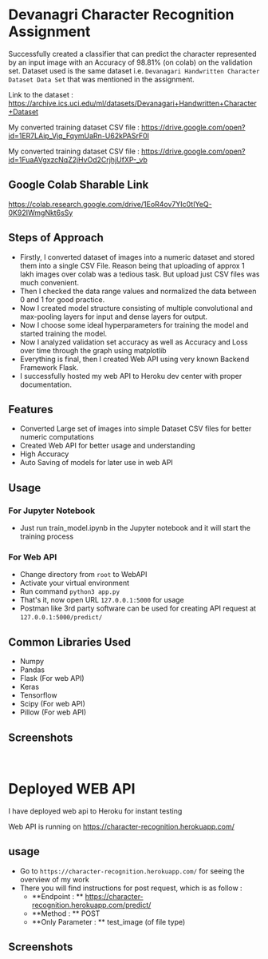 # Devanagri Character Recognition Assignment

Successfully created a classifier that can predict the character represented by an input image with an Accuracy of 98.81% (on colab) on the validation set. Dataset used is the same dataset i.e. ```Devanagari Handwritten Character Dataset Data Set``` that was mentioned in the assignment.

Link to the dataset : <a href="https://archive.ics.uci.edu/ml/datasets/Devanagari+Handwritten+Character+Dataset">https://archive.ics.uci.edu/ml/datasets/Devanagari+Handwritten+Character+Dataset</a>

My converted training dataset CSV file  : <a href="https://drive.google.com/open?id=1ER7LAip_Vjq_FqymUaRn-U62kPASrF0I">https://drive.google.com/open?id=1ER7LAip_Vjq_FqymUaRn-U62kPASrF0I</a>

My converted training dataset CSV file  : <a href="https://drive.google.com/open?id=1FuaAVgxzcNqZ2jHvOd2CrjhjUfXP-_vb">https://drive.google.com/open?id=1FuaAVgxzcNqZ2jHvOd2CrjhjUfXP-_vb</a>

## Google Colab Sharable Link

<a href="https://colab.research.google.com/drive/1EoR4ov7YIc0tIYeQ-0K92IWmgNkt6sSy">https://colab.research.google.com/drive/1EoR4ov7YIc0tIYeQ-0K92IWmgNkt6sSy</a>

## Steps of Approach
* Firstly, I converted dataset of images into a numeric dataset and stored them into a single CSV File. Reason being that uploading of approx 1 lakh images over colab was a tedious task. But upload just CSV files was much convenient.
* Then I checked the data range values and normalized the data between 0 and 1 for good practice.
* Now I created model structure consisting of multiple convolutional and max-pooling layers for input and dense layers for output.
* Now I choose some ideal hyperparameters for training the model and started training the model.
* Now I analyzed validation set accuracy as well as Accuracy and Loss over time through the graph using matplotlib
* Everything is final, then I created Web API using very known Backend Framework Flask.
* I successfully hosted my web API to Heroku dev center with proper documentation. 

## Features

* Converted Large set of images into simple Dataset CSV files for better numeric computations
* Created Web API for better usage and understanding
* High Accuracy
* Auto Saving of models for later use in web API

## Usage 

### For Jupyter Notebook
* Just run train_model.ipynb in the Jupyter notebook and it will start the training process

### For Web API
* Change directory from ``root`` to WebAPI
* Activate your virtual environment
* Run command ```python3 app.py```
* That's it, now open URL ```127.0.0.1:5000``` for usage
* Postman like 3rd party software can be used for creating API request at ```127.0.0.1:5000/predict/```

## Common Libraries Used
* Numpy
* Pandas
* Flask (For web API)
* Keras
* Tensorflow
* Scipy (For web API)
* Pillow (For web API)

## Screenshots

<img src="https://github.com/Vasu7052/Character-Recognition/raw/master/Screenshots/ss1.png" alt="" style="max-width:100%;">
<img src="https://github.com/Vasu7052/Character-Recognition/raw/master/Screenshots/ss2.png" alt="" style="max-width:100%;">
<img src="https://github.com/Vasu7052/Character-Recognition/raw/master/Screenshots/ss3.png" alt="" style="max-width:100%;">
<img src="https://github.com/Vasu7052/Character-Recognition/raw/master/Screenshots/ss4.png" alt="" style="max-width:100%;">
<img src="https://github.com/Vasu7052/Character-Recognition/raw/master/Screenshots/ss5.png" alt="" style="max-width:100%;">
<img src="https://github.com/Vasu7052/Character-Recognition/raw/master/Screenshots/ss6.png" alt="" style="max-width:100%;">
<img src="https://github.com/Vasu7052/Character-Recognition/raw/master/Screenshots/ss7.png" alt="" style="max-width:100%;">
<img src="https://github.com/Vasu7052/Character-Recognition/raw/master/Screenshots/ss8.png" alt="" style="max-width:100%;">
<img src="https://github.com/Vasu7052/Character-Recognition/raw/master/Screenshots/ss9.png" alt="" style="max-width:100%;">
<img src="https://github.com/Vasu7052/Character-Recognition/raw/master/Screenshots/ss10.png" alt="" style="max-width:100%;">
<img src="https://github.com/Vasu7052/Character-Recognition/raw/master/Screenshots/ss11.png" alt="" style="max-width:100%;">
<img src="https://github.com/Vasu7052/Character-Recognition/raw/master/Screenshots/ss12.png" alt="" style="max-width:100%;">

# Deployed WEB API

I have deployed web api to Heroku for instant testing

Web API is running on <a href="https://character-recognition.herokuapp.com/">https://character-recognition.herokuapp.com/</a>

## usage

* Go to ```https://character-recognition.herokuapp.com/``` for seeing the overview of my work
* There you will find instructions for post request, which is as follow :
    * **Endpoint : ** https://character-recognition.herokuapp.com/predict/
    * **Method : ** POST
    * **Only Parameter : ** test_image (of file type)


## Screenshots

<img src="https://github.com/Vasu7052/Character-Recognition/raw/master/Screenshots/web_ss1.png" alt="" style="max-width:100%;">
<img src="https://github.com/Vasu7052/Character-Recognition/raw/master/Screenshots/web_ss2.png" alt="" style="max-width:100%;">
